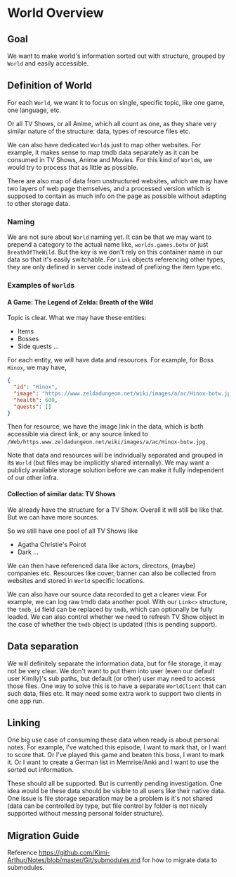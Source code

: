 # World Overview

## Goal

We want to make world's information sorted out with structure, grouped by `World` and easily accessible.

## Definition of World

For each `World`, we want it to focus on single, specific topic, like one game, one language, etc.

Or all TV Shows, or all Anime, which all count as one, as they share very similar nature
of the structure: data, types of resource files etc.

We can also have dedicated `World`s just to map other websites. For example, it makes sense to map tmdb data separately as
it can be consumed in TV Shows, Anime and Movies. For this kind of `World`s, we would try to process that as little as
possible.

There are also map of data from unstructured websites, which we may have two layers of web page themselves, and a
processed version which is supposed to contain as much info on the page as possible without adapting to other storage
data.

### Naming

We are not sure about `World` naming yet. It can be that we may want to prepend a category to the actual name like,
`worlds.games.botw` or just `BreathOfTheWild`. But the key is we don't rely on this container name in our data so that
it's easily switchable. For `Link` objects referencing other types, they are only defined in server code instead of
prefixing the item type etc.

### Examples of `World`s

#### A Game: The Legend of Zelda: Breath of the Wild

Topic is clear. What we may have these entities:

- Items
- Bosses
- Side quests
...

For each entity, we will have data and resources. For example, for Boss `Hinox`, we may have,

```json
{
  "id": "Hinox",
  "image": "https://www.zeldadungeon.net/wiki/images/a/ac/Hinox-botw.jpg",
  "health": 600,
  "quests": []
}
```

Then for resource, we have the image link in the data, which is both accessible via direct link,
or any source linked to `/Web/https.www.zeldadungeon.net/wiki/images/a/ac/Hinox-botw.jpg`.

Note that data and resources will be individually separated and grouped in its `World`
(but files may be implicitly shared internally). We may want a publicly available storage solution before we can make it
fully independent of our other infra.

#### Collection of similar data: TV Shows

We already have the structure for a TV Show. Overall it will still be like that. But we can have more sources.

So we still have one pool of all TV Shows like

- Agatha Christie's Poirot
- Dark
...

We can then have referenced data like actors, directors, (maybe) companies etc. Resources like cover, banner can also be
collected from websites and stored in `World` specific locations.

We can also have our source data recorded to get a clearer view. For example, we can log raw tmdb data another pool.
With our `Link<>` structure, the `tmdb_id` field can be replaced by `tmdb`, which can optionally be fully loaded. We can
also control whether we need to refresh TV Show object in the case of whether the `tmdb` object is updated (this is
pending support).

## Data separation

We will definitely separate the information data, but for file storage, it may not be very clear. We don't want to put
them into user (even our default user Kimily)'s sub paths, but default (or other) user may need to access those files.
One way to solve this is to have a separate `WorldClient` that can such data, files etc. It may need some extra work to
support two clients in one app run.

## Linking

One big use case of consuming these data when ready is about personal notes. For example, I've watched this episode, I
want to mark that, or I want to score that. Or I've played this game and beaten this boss, I want to mark it. Or I want
to create a German list in Memrise/Anki and I want to use the sorted out information.

These should all be supported. But is currently pending investigation. One idea would be these data should be visible to
all users like their native data. One issue is file storage separation may be a problem is it's not shared (data can be
controlled by type, but file control by folder is not nicely supported without messing personal folder structure).

## Migration Guide

Reference https://github.com/Kimi-Arthur/Notes/blob/master/Git/submodules.md for how to migrate data to submodules.